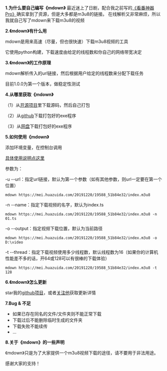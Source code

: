 **1.为什么要自己编写《mdown》**
最近迷上了日剧，配合我之前写的[《看番神器Pro》](https://www.52pojie.cn/thread-1159920-1-1.html )确实拿到了资源，但是大多都是m3u8的链接。
在线解析又非常麻烦，所以我就自己写了mdown来下载m3u8的视频

**2.《mdown》有什么用**

mdown是用来高速（尽量，但也很快速）下载m3u8视频的工具

它使用python构建，下载速度由给定的线程数和你自己的网络带宽决定

**3.《mdown》的工作原理**

mdown解析传入的url链接，然后根据用户给定的线程数来分配下载任务

目前1.0.0为第一个版本，做稳定性测试

**4.从哪里获取《mdown》**

（1）从[开源项目](https://github.com/tanyiqu/mdown)里下载源码，然后自己打包

（2）从[github](https://github.com/tanyiqu/mdown/releases)下载打包好的exe程序

（3）从[网盘](https://tanyiqu.lanzoui.com/b0cqn2a3c)下载打包好的exe程序

**5.如何使用《mdown》**

添加环境变量，在控制台调用

[具体使用说明点这里](https://gitee.com/Tanyiqu/mdown/blob/main/docs/HowToUse_zh.md)

参数为：

-u --url：指定url链接，默认为第一个参数（如有其他参数，则url一定要在第一个位置）

```shell
mdown https://mei.huazuida.com/20191220/19588_51b84e32/index.m3u8
```



-n --name：指定下载视频的名字，默认为index.ts

```shell
mdown https://mei.huazuida.com/20191220/19588_51b84e32/index.m3u8 -n 01.ts
```



-o --output：指定视频下载位置，默认为当前路径

```shell
mdown https://mei.huazuida.com/20191220/19588_51b84e32/index.m3u8 -o D:\video
```



-t --thread：指定下载视频使用多少线程数，默认线程数为16（如果你的计算机性能差不多的话，开64或128可以有很棒的下载体验）

```shell
mdown https://mei.huazuida.com/20191220/19588_51b84e32/index.m3u8 -t 128
```

**6.《mdown》怎么更新**

star我的[github项目](https://github.com/tanyiqu/mdown)，或者[关注他](https://space.bilibili.com/42337616)获取更新详情

**7.Bug & 不足**

- 如果已存在同名的文件/文件夹则不能正常下载
- 下载过后不能删除临时生成的文件夹
- 下载失败不能续传
- ...

**8.关于《mdown》的一些声明**

《mdown》只是为了大家提供一个m3u8视频下载的途径，请不要用于非法用途。

感谢大家的支持！